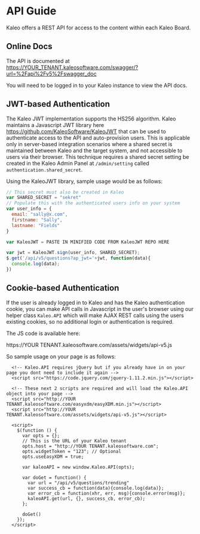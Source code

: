 # API Guide

Kaleo offers a REST API for access to the content within each Kaleo Board.

## Online Docs

The API is documented at https://YOUR_TENANT.kaleosoftware.com/swagger/?url=%2Fapi%2Fv5%2Fswagger_doc

You will need to be logged in to your Kaleo instance to view the API docs.

## JWT-based Authentication

The Kaleo JWT implementation supports the HS256 algorithm. Kaleo maintains a Javascript JWT library here https://github.com/KaleoSoftware/KaleoJWT that can be used to authenticate access to the API and auto-provision users. This is applicable only in server-based integration scenarios where a shared secret is maintained between Kaleo and the target system, and not accessible to users via their browser. This technique requires a shared secret setting be created in the Kaleo Admin Panel at `/admin/setting` called `authentication.shared_secret`.

Using the KaleoJWT library, sample usage would be as follows:

```javascript
// This secret must also be created in Kaleo
var SHARED_SECRET = "sekret"
// Populate this with the authenticated users info on your system
var user_info = {
  email: "sally@x.com",
  firstname: "Sally",
  lastname: "Fields"
}

var KaleoJWT = PASTE IN MINIFIED CODE FROM KaleoJWT REPO HERE

var jwt = KaleoJWT.sign(user_info, SHARED_SECRET);
$.get('/api/v5/questions?ap_jwt='+jwt, function(data){
  console.log(data);
})

```

## Cookie-based Authentication

If the user is already logged in to Kaleo and has the Kaleo authentication cookie, you can make API calls in Javascript in the user's browser using our helper class `Kaleo.API` which will make AJAX REST calls using the users existing cookies, so no additional login or authentication is required.

The JS code is available here:

https://YOUR TENANT.kaleosoftware.com/assets/widgets/api-v5.js

So sample usage on your page is as follows:

```
  <!-- Kaleo.API requires jQuery but if you already have in on your page you dont need to include it again -->
  <script src="https://code.jquery.com/jquery-1.11.2.min.js"></script>

  <!-- These next 2 scripts are required and will load the Kaleo.API object into your page -->
  <script src="http://YOUR TENANT.kaleosoftware.com/easyxdm/easyXDM.min.js"></script>
  <script src="http://YOUR TENANT.kaleosoftware.com/assets/widgets/api-v5.js"></script>

  <script>
    $(function () {
      var opts = {};
      // This is the URL of your Kaleo tenant
      opts.host = "http://YOUR TENANT.kaleosoftware.com";
      opts.widgetToken = "123"; // Optional
      opts.useEasyXDM = true;

      var kaleoAPI = new window.Kaleo.API(opts);

      var doGet = function() {
        var url = "/api/v5/questions/trending"
        var success_cb = function(data){console.log(data)};
        var error_cb = function(xhr, err, msg){console.error(msg)};
        kaleoAPI.get(url, {}, success_cb, error_cb);
      };

      doGet()
    });
  </script>

```
